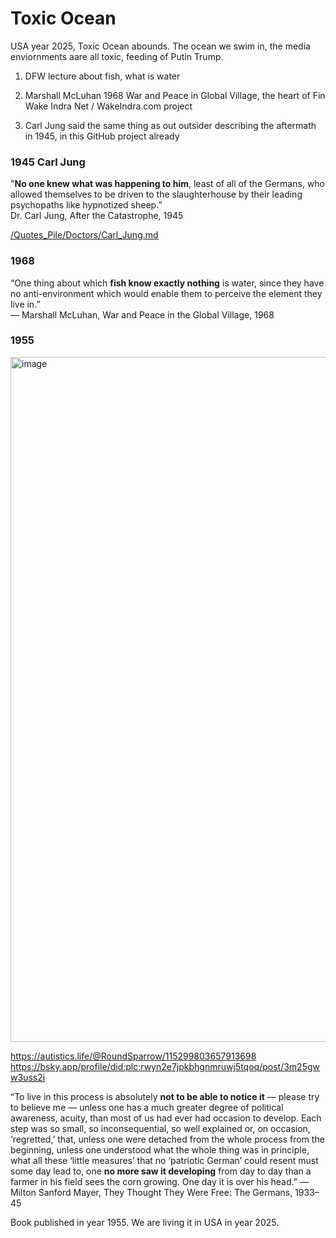 # Toxic Ocean

USA year 2025, Toxic Ocean abounds. The ocean we swim in, the media enviornments aare all toxic, feeding of Putin Trump.

1. DFW lecture about fish, what is water

2. Marshall McLuhan 1968 War and Peace in Global Village, the heart of Fin Wake Indra Net / WakeIndra.com project

3. Carl Jung said the same thing as out outsider describing the aftermath in 1945, in this GitHub project already

### 1945 Carl Jung

"**No one knew what was happening to him**, least of all of the Germans, who allowed themselves to be driven to the slaughterhouse by their leading psychopaths like hypnotized sheep.”      
Dr. Carl Jung, After the Catastrophe, 1945

[/Quotes_Pile/Doctors/Carl_Jung.md](/Quotes_Pile/Doctors/Carl_Jung.md)

### 1968

“One thing about which **fish know exactly nothing** is water, since they have no anti-environment which would enable them to perceive the element they live in.”      
― Marshall McLuhan, War and Peace in the Global Village, 1968

### 1955

<img width="1988" height="1096" alt="image" src="https://github.com/user-attachments/assets/8317cc24-3f74-4e16-99ac-6747b3fca600" />

https://autistics.life/@RoundSparrow/115299803657913698    
https://bsky.app/profile/did:plc:rwyn2e7jpkbhgnmruwj5tqoq/post/3m25gww3uss2i

“To live in this process is absolutely **not to be able to notice it** — please try to believe me — unless one has a much greater degree of political awareness, acuity, than most of us had ever had occasion to develop. Each step was so small, so inconsequential, so well explained or, on occasion, ‘regretted,’ that, unless one were detached from the whole process from the beginning, unless one understood what the whole thing was in principle, what all these ‘little measures’ that no ‘patriotic German’ could resent must some day lead to, one **no more saw it developing** from day to day than a farmer in his field sees the corn growing. One day it is over his head.”
― Milton Sanford Mayer, They Thought They Were Free: The Germans, 1933–45

Book published in year 1955. We are living it in USA in year 2025.

